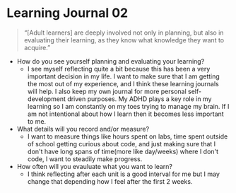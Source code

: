 # Learning Journal 02

> “[Adult learners] are deeply involved not only in planning, but also in evaluating their learning, as they know what knowledge they want to acquire.”

- How do you see yourself planning and evaluating your learning?
  - I see myself reflecting quite a bit because this has been a very important decision in my life. I want to make sure that I am getting the most out of my experience, and I think these learning journals will help. I also keep my own journal for more personal self-development driven purposes. My ADHD plays a key role in my learning so I am constantly on my toes trying to manage my brain. If I am not intentional about how I learn then it becomes less important to me.
- What details will you record and/or measure? 
  - I want to measure things like hours spent on labs, time spent outside of school getting curious about code, and just making sure that I don't have long spans of time(more like day/weeks) where I don't code, I want to steadily make progress.
- How often will you evauluate what you want to learn?
  - I think reflecting after each unit is a good interval for me but I may change that depending how I feel after the first 2 weeks. 

